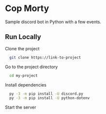 
# Cop Morty

Sample discord bot in Python with a few events.


## Run Locally

Clone the project

```bash
  git clone https://link-to-project
```

Go to the project directory

```bash
  cd my-project
```

Install dependencies

```bash
  py -3 -m pip install -U discord.py
  py -3 -m pip install -U python-dotenv 
```

Start the server
